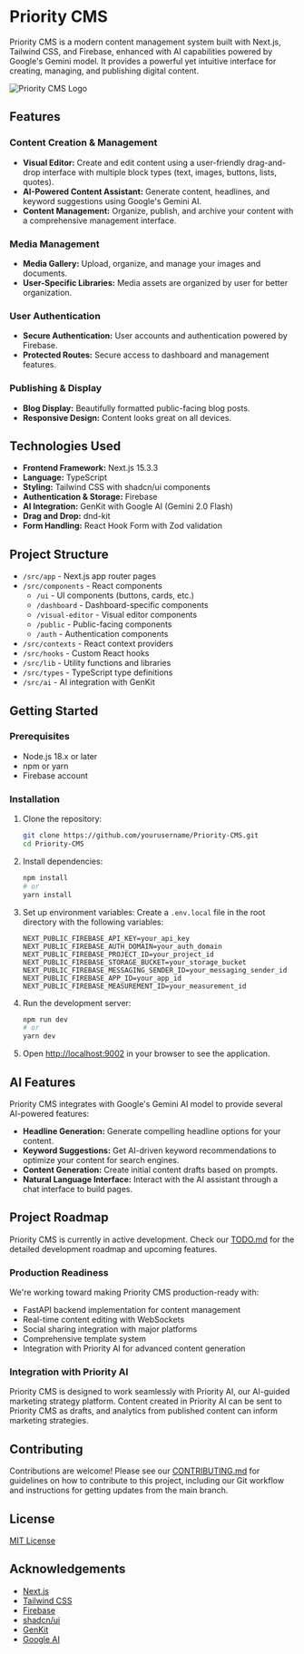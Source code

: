 # Priority CMS

Priority CMS is a modern content management system built with Next.js, Tailwind CSS, and Firebase, enhanced with AI capabilities powered by Google's Gemini model. It provides a powerful yet intuitive interface for creating, managing, and publishing digital content.

![Priority CMS Logo](https://placehold.co/600x200.png?text=Priority+CMS)

## Features

### Content Creation & Management
- **Visual Editor:** Create and edit content using a user-friendly drag-and-drop interface with multiple block types (text, images, buttons, lists, quotes).
- **AI-Powered Content Assistant:** Generate content, headlines, and keyword suggestions using Google's Gemini AI.
- **Content Management:** Organize, publish, and archive your content with a comprehensive management interface.

### Media Management
- **Media Gallery:** Upload, organize, and manage your images and documents.
- **User-Specific Libraries:** Media assets are organized by user for better organization.

### User Authentication
- **Secure Authentication:** User accounts and authentication powered by Firebase.
- **Protected Routes:** Secure access to dashboard and management features.

### Publishing & Display
- **Blog Display:** Beautifully formatted public-facing blog posts.
- **Responsive Design:** Content looks great on all devices.

## Technologies Used

- **Frontend Framework:** Next.js 15.3.3
- **Language:** TypeScript
- **Styling:** Tailwind CSS with shadcn/ui components
- **Authentication & Storage:** Firebase
- **AI Integration:** GenKit with Google AI (Gemini 2.0 Flash)
- **Drag and Drop:** dnd-kit
- **Form Handling:** React Hook Form with Zod validation

## Project Structure

- `/src/app` - Next.js app router pages
- `/src/components` - React components
  - `/ui` - UI components (buttons, cards, etc.)
  - `/dashboard` - Dashboard-specific components
  - `/visual-editor` - Visual editor components
  - `/public` - Public-facing components
  - `/auth` - Authentication components
- `/src/contexts` - React context providers
- `/src/hooks` - Custom React hooks
- `/src/lib` - Utility functions and libraries
- `/src/types` - TypeScript type definitions
- `/src/ai` - AI integration with GenKit

## Getting Started

### Prerequisites
- Node.js 18.x or later
- npm or yarn
- Firebase account

### Installation

1. Clone the repository:
   ```bash
   git clone https://github.com/yourusername/Priority-CMS.git
   cd Priority-CMS
   ```

2. Install dependencies:
   ```bash
   npm install
   # or
   yarn install
   ```

3. Set up environment variables:
   Create a `.env.local` file in the root directory with the following variables:
   ```
   NEXT_PUBLIC_FIREBASE_API_KEY=your_api_key
   NEXT_PUBLIC_FIREBASE_AUTH_DOMAIN=your_auth_domain
   NEXT_PUBLIC_FIREBASE_PROJECT_ID=your_project_id
   NEXT_PUBLIC_FIREBASE_STORAGE_BUCKET=your_storage_bucket
   NEXT_PUBLIC_FIREBASE_MESSAGING_SENDER_ID=your_messaging_sender_id
   NEXT_PUBLIC_FIREBASE_APP_ID=your_app_id
   NEXT_PUBLIC_FIREBASE_MEASUREMENT_ID=your_measurement_id
   ```

4. Run the development server:
   ```bash
   npm run dev
   # or
   yarn dev
   ```

5. Open [http://localhost:9002](http://localhost:9002) in your browser to see the application.

## AI Features

Priority CMS integrates with Google's Gemini AI model to provide several AI-powered features:

- **Headline Generation:** Generate compelling headline options for your content.
- **Keyword Suggestions:** Get AI-driven keyword recommendations to optimize your content for search engines.
- **Content Generation:** Create initial content drafts based on prompts.
- **Natural Language Interface:** Interact with the AI assistant through a chat interface to build pages.

## Project Roadmap

Priority CMS is currently in active development. Check our [TODO.md](./TODO.md) for the detailed development roadmap and upcoming features.

### Production Readiness

We're working toward making Priority CMS production-ready with:
- FastAPI backend implementation for content management
- Real-time content editing with WebSockets
- Social sharing integration with major platforms
- Comprehensive template system
- Integration with Priority AI for advanced content generation

### Integration with Priority AI

Priority CMS is designed to work seamlessly with Priority AI, our AI-guided marketing strategy platform. Content created in Priority AI can be sent to Priority CMS as drafts, and analytics from published content can inform marketing strategies.

## Contributing

Contributions are welcome! Please see our [CONTRIBUTING.md](./CONTRIBUTING.md) for guidelines on how to contribute to this project, including our Git workflow and instructions for getting updates from the main branch.

## License

[MIT License](LICENSE)

## Acknowledgements

- [Next.js](https://nextjs.org/)
- [Tailwind CSS](https://tailwindcss.com/)
- [Firebase](https://firebase.google.com/)
- [shadcn/ui](https://ui.shadcn.com/)
- [GenKit](https://genkit.dev/)
- [Google AI](https://ai.google.dev/)
